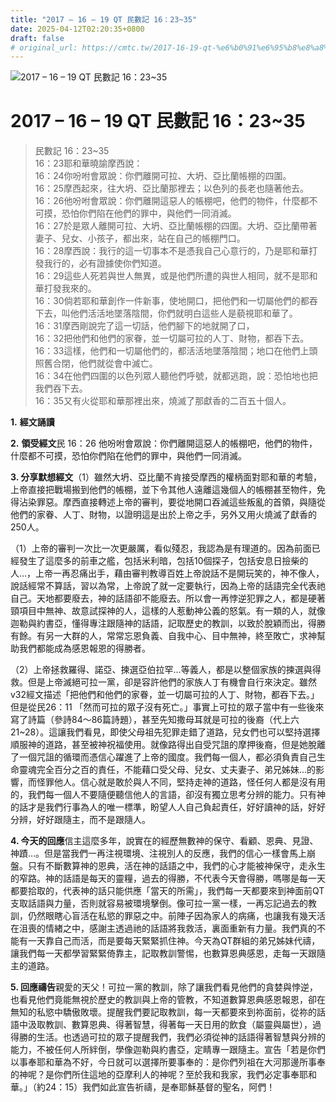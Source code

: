 ```yaml
---
title: "2017 – 16 – 19 QT 民數記 16：23~35"
date: 2025-04-12T02:20:35+0800
draft: false
# original_url: https://cmtc.tw/2017-16-19-qt-%e6%b0%91%e6%95%b8%e8%a8%98-16%ef%bc%9a2335
---
```


![2017 – 16 – 19 QT 民數記 16：23~35](/images/qt.jpg   "2017 – 16 – 19 QT 民數記 16：23~35")

# 2017 – 16 – 19 QT 民數記 16：23~35

> 民數記 16：23~35  
> 16：23耶和華曉諭摩西說：  
> 16：24你吩咐會眾說：你們離開可拉、大坍、亞比蘭帳棚的四圍。  
> 16：25摩西起來，往大坍、亞比蘭那裡去；以色列的長老也隨著他去。  
> 16：26他吩咐會眾說：你們離開這惡人的帳棚吧，他們的物件，什麼都不可摸，恐怕你們陷在他們的罪中，與他們一同消滅。  
> 16：27於是眾人離開可拉、大坍、亞比蘭帳棚的四圍。大坍、亞比蘭帶著妻子、兒女、小孩子，都出來，站在自己的帳棚門口。  
> 16：28摩西說：我行的這一切事本不是憑我自己心意行的，乃是耶和華打發我行的，必有證據使你們知道。  
> 16：29這些人死若與世人無異，或是他們所遭的與世人相同，就不是耶和華打發我來的。  
> 16：30倘若耶和華創作一件新事，使地開口，把他們和一切屬他們的都吞下去，叫他們活活地墜落陰間，你們就明白這些人是藐視耶和華了。  
> 16：31摩西剛說完了這一切話，他們腳下的地就開了口，  
> 16：32把他們和他們的家眷，並一切屬可拉的人丁、財物，都吞下去。  
> 16：33這樣，他們和一切屬他們的，都活活地墜落陰間；地口在他們上頭照舊合閉，他們就從會中滅亡。  
> 16：34在他們四圍的以色列眾人聽他們呼號，就都逃跑，說：恐怕地也把我們吞下去。  
> 16：35又有火從耶和華那裡出來，燒滅了那獻香的二百五十個人。

**1.** **經文誦讀**

**2.** **領受經文**民 16：26 他吩咐會眾說：你們離開這惡人的帳棚吧，他們的物件，什麼都不可摸，恐怕你們陷在他們的罪中，與他們一同消滅。

**3. 分享默想經文**（1）雖然大坍、亞比蘭不肯接受摩西的權柄面對耶和華的考驗，上帝直接把戰場搬到他們的帳棚，並下令其他人遠離這幾個人的帳棚甚至物件，免得沾染罪惡。摩西直接轉述上帝的審判，要從地開口吞滅這些叛亂的首領，與隨從他們的家眷、人丁、財物，以證明這是出於上帝之手，另外又用火燒滅了獻香的250人。

（1）上帝的審判一次比一次更嚴厲，看似殘忍，我認為是有理道的。因為前面已經發生了這麼多的前車之艦，包括米利暗，包括10個探子，包括安息日撿柴的人…，上帝一再忍痛出手，藉由審判教導百姓上帝說話不是開玩笑的，神不像人，說話經常不算話，習以為常，上帝說了就一定要執行，因為上帝的話語完全代表祂自己。天地都要廢去，神的話語卻不能廢去。所以會一再悖逆犯罪之人，都是硬著頸項目中無神、故意試探神的人，這樣的人惹動神公義的怒氣。有一類的人，就像迦勒與約書亞，懂得專注跟隨神的話語，記取歷史的教訓，以致於脫穎而出，得勝有餘。有另一大群的人，常常忘恩負義、自我中心、目中無神，終至敗亡，求神幫助我們都能成為感恩報恩的得勝者。

（2）上帝拯救羅得、諾亞、揀選亞伯拉罕…等義人，都是以整個家族的揀選與得救。但是上帝滅絕可拉一黨，卻是容許他們的家族人丁有機會自行來決定。雖然v32經文描述「把他們和他們的家眷，並一切屬可拉的人丁、財物，都吞下去。」但是從民26：11 「然而可拉的眾子沒有死亡。」事實上可拉的眾子當中有一些後來寫了詩篇（參詩84～86篇詩題），甚至先知撒母耳就是可拉的後裔（代上六21~28）。這讓我們看見，即使父母祖先犯罪走錯了道路，兒女們也可以堅持選擇順服神的道路，甚至被神祝福使用。就像路得出自受咒詛的摩押後裔，但是她脫離了一個咒詛的循環而憑信心躍進了上帝的國度。我們每一個人，都必須負責自己生命靈魂完全百分之百的責任，不能藉口受父母、兒女、丈夫妻子、弟兄姊妹…的影響，而怪罪他人。信心就是敢於與人不同，堅持走神的道路，怪任何人都是沒有用的，我們每一個人不要隨便聽信他人的言語，卻沒有獨立思考分辨的能力。只有神的話才是我們行事為人的唯一標準，盼望人人自己負起責任，好好讀神的話，好好分辨，好好跟隨主，而不是跟隨人。

**4. 今天的回應**信主這麼多年，說實在的經歷無數神的保守、看顧、恩典、見證、神蹟…。但是當我們一再注視環境、注視別人的反應，我們的信心一樣會馬上崩盤。只有不斷數算神的恩典，活在神的話語之中，我們的心才能被神保守，走永生的窄路。神的話語是每天的靈糧，過去的得勝，不代表今天會得勝，嗎哪是每一天都要拾取的，代表神的話只能供應「當天的所需」，我們每一天都要來到神面前QT支取話語與力量，否則就容易被環境擊倒。像可拉一黨一樣，一再忘記過去的教訓，仍然眼瞎心盲活在私慾的罪惡之中。前陣子因為家人的病痛，也讓我有幾天活在沮喪的情緖之中，感謝主透過祂的話語將我救活，裏面重新有力量。我們真的不能有一天靠自己而活，而是要每天緊緊抓住神。今天為QT群組的弟兄姊妹代禱，讓我們每一天都學習緊緊倚靠主，記取教訓警惕，也數算恩典感恩，走每一天跟隨主的道路。

**5. 回應禱告**親愛的天父！可拉一黨的教訓，除了讓我們看見他們的貪婪與悖逆，也看見他們竟能無視於歷史的教訓與上帝的管教，不知道數算恩典感恩報恩，卻在無知的私慾中驕傲敗壞。提醒我們要記取教訓，每一天都要來到祢面前，從祢的話語中汲取教訓、數算恩典、得著智慧，得著每一天日用的飲食（屬靈與屬世），過得勝的生活。也透過可拉的眾子提醒我們，我們必須從神的話語得著智慧與分辨的能力，不被任何人所絆倒，學像迦勒與約書亞，定睛專一跟隨主。宣告「若是你們以事奉耶和華為不好，今日就可以選擇所要事奉的：是你們列祖在大河那邊所事奉的神呢？是你們所住這地的亞摩利人的神呢？至於我和我家，我們必定事奉耶和華。」（約24：15）我們如此宣告祈禱，是奉耶穌基督的聖名，阿們！